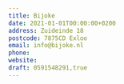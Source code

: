```yaml
---
title: Bijoke
date: 2021-01-01T00:00:00+0200
address: Zuideinde 18
postcode: 7875CD Exloo
email: info@bijoke.nl
phone: 
website: 
draft: 0591548291,true
---
```


